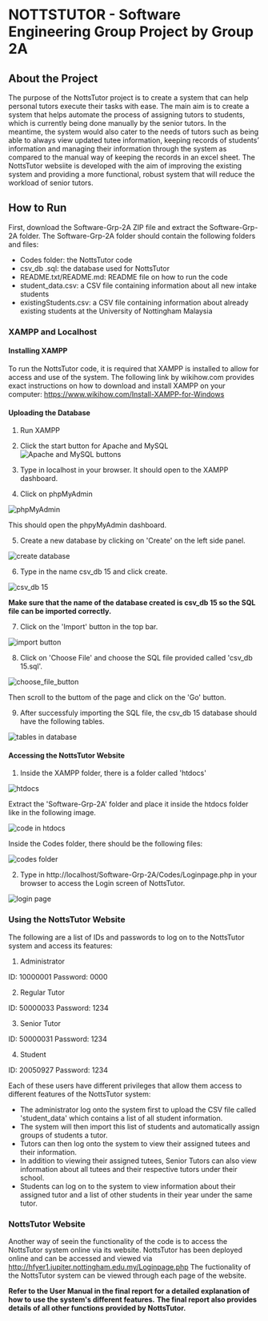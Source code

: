 # NOTTSTUTOR - Software Engineering Group Project by Group 2A

## About the Project

The purpose of the NottsTutor project is to create a system that can help personal tutors execute their tasks with ease. The main aim is to create a system that helps automate the process of assigning tutors to students, which is currently being done manually by the senior tutors. In the meantime, the system would also cater to the needs of tutors such as being able to always view updated tutee information, keeping records of students’ information and managing their information through the system as compared to the manual way of keeping the records in an excel sheet. The NottsTutor websiite is developed with the aim of improving the existing system and providing a more functional, robust system that will reduce the workload of senior tutors.

## How to Run

First, download the Software-Grp-2A ZIP file and extract the Software-Grp-2A folder.
The Software-Grp-2A folder should contain the following folders and files:

- Codes folder: the NottsTutor code
- csv_db .sql: the database used for NottsTutor
- README.txt/README.md: README file on how to run the code
- student_data.csv: a CSV file containing information about all new intake students
- existingStudents.csv: a CSV file containing information about already existing students at the University of Nottingham Malaysia

### XAMPP and Localhost

#### Installing XAMPP
To run the NottsTutor code, it is required that XAMPP is installed to allow for access and use of the system.
The following link by wikihow.com provides exact instructions on how to download and install XAMPP on your computer:
https://www.wikihow.com/Install-XAMPP-for-Windows 

#### Uploading the Database
1. Run XAMPP

2. Click the start button for Apache and MySQL
![Apache and MySQL buttons](https://i.imgur.com/hH2ANWs.jpg)

3. Type in localhost in your browser. It should open to the XAMPP dashboard.

4. Click on phpMyAdmin

![phpMyAdmin](https://i.imgur.com/OM2mY80.jpg)

This should open the phpyMyAdmin dashboard.

5. Create a new database by clicking on 'Create' on the left side panel.

![create database](https://user-images.githubusercontent.com/62388054/115763638-57a47f00-a3ad-11eb-9753-931d514a77ba.png)

6. Type in the name csv_db 15 and click create.

![csv_db 15](https://user-images.githubusercontent.com/62388054/115763966-ad792700-a3ad-11eb-8ccb-114068351d51.png)

**Make sure that the name of the database created is csv_db 15 so the SQL file can be imported correctly.**

7. Click on the 'Import' button in the top bar.

![import button](https://i.imgur.com/27SMYQb.jpg)

8. Click on 'Choose File' and choose the SQL file provided called 'csv_db 15.sql'.
 
![choose_file_button](https://i.imgur.com/Gr1RKpm.jpg)

Then scroll to the buttom of the page and click on the 'Go' button.

9. After successfuly importing the SQL file, the csv_db 15 database should have the following tables.
 
![tables in database](https://i.imgur.com/ATAKNow.jpg)

#### Accessing the NottsTutor Website
1. Inside the XAMPP folder, there is a folder called 'htdocs'
 
![htdocs](https://i.imgur.com/8lSZi4M.jpg)

Extract the 'Software-Grp-2A' folder and place it inside the htdocs folder like in the following image.

![code in htdocs](https://i.imgur.com/gDUZlE0.jpg)

Inside the Codes folder, there should be the following files:

![codes folder](https://i.imgur.com/XEpqMHk.jpg) 

2. Type in http://localhost/Software-Grp-2A/Codes/Loginpage.php in your browser to access the Login screen of NottsTutor.

![login page](https://i.imgur.com/tqWSNGD.png)

### Using the NottsTutor Website

The following are a list of IDs and passwords to log on to the NottsTutor system and access its features:

1. Administrator

ID: 10000001
Password: 0000

2. Regular Tutor

ID: 50000033
Password: 1234

3. Senior Tutor

ID: 50000031
Password: 1234

4. Student

ID: 20050927
Password: 1234

Each of these users have different privileges that allow them access to different features of the NottsTutor system: 

- The administrator log onto the system first to upload the CSV file called 'student_data' which contains a list of all student information.
- The system will then import this list of students and automatically assign groups of students a tutor.
- Tutors can then log onto the system to view their assigned tutees and their information.
- In addition to viewing their assigned tutees, Senior Tutors can also view information about all tutees and their respective tutors under their school.
- Students can log on to the system to view information about their assigned tutor and a list of other students in their year under the same tutor.

### NottsTutor Website

Another way of seein the functionality of the code is to access the NottsTutor system online via its website.
NottsTutor has been deployed online and can be accessed and viewed via http://hfyer1.jupiter.nottingham.edu.my/Loginpage.php 
The fuctionality of the NottsTutor system can be viewed through each page of the website. 

**Refer to the User Manual in the final report for a detailed explanation of how to use the system's different features.**
**The final report also provides details of all other functions provided by NottsTutor.**
